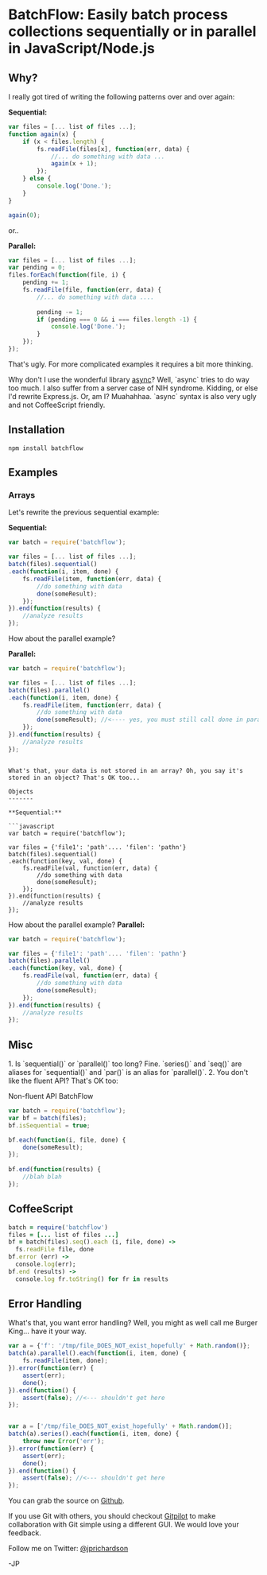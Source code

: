 <!--
author: JP
publish: Tue Aug 14 2012 19:26:33 GMT-0500 (CDT)
status: publish
type: post
link: https://procbits.wordpress.com/2012/08/14/batchflow-easily-batch-process-collections-sequentially-or-in-parallel-in-javascriptnode-js/
tags: JavaScript, Node.js
slug: 2012/08/14/batchflow-easily-batch-process-collections-sequentially-or-in-parallel-in-javascriptnode-js
-->

BatchFlow: Easily batch process collections sequentially or in parallel in JavaScript/Node.js
=============================================================================================

Why?
----

I really got tired of writing the following patterns over and over
again:

**Sequential:**

```javascript
var files = [... list of files ...];
function again(x) {
    if (x < files.length) {
        fs.readFile(files[x], function(err, data) {
            //... do something with data ...
            again(x + 1);
        });
    } else {
        console.log('Done.');
    }
}

again(0);
```

or..

**Parallel:**

```javascript
var files = [... list of files ...];
var pending = 0;
files.forEach(function(file, i) {
    pending += 1;
    fs.readFile(file, function(err, data) {
        //... do something with data ....
        
        pending -= 1;
        if (pending === 0 && i === files.length -1) {
            console.log('Done.');
        }
    });
});
```

That's ugly. For more complicated examples it requires a bit more
thinking.

Why don't I use the wonderful library
[async](https://github.com/caolan/async/)? Well, \`async\` tries to do
way too much. I also suffer from a server case of NIH syndrome. Kidding,
or else I'd rewrite Express.js. Or, am I? Muahahhaa. \`async\` syntax is
also very ugly and not CoffeeScript friendly.

Installation
------------

`npm install batchflow`

Examples
--------

### Arrays

Let's rewrite the previous sequential example:

**Sequential:**

```javascript
var batch = require('batchflow');

var files = [... list of files ...];
batch(files).sequential()
.each(function(i, item, done) {
    fs.readFile(item, function(err, data) {
        //do something with data
        done(someResult);
    });
}).end(function(results) {
    //analyze results
});
```

How about the parallel example?

**Parallel:**

```javascript
var batch = require('batchflow');

var files = [... list of files ...];
batch(files).parallel()
.each(function(i, item, done) {
    fs.readFile(item, function(err, data) {
        //do something with data
        done(someResult); //<---- yes, you must still call done in parallel, this way we can know when to trigger `end()`.
    });
}).end(function(results) {
    //analyze results
});
```
```

What's that, your data is not stored in an array? Oh, you say it's
stored in an object? That's OK too...

Objects
-------

**Sequential:**

```javascript
var batch = require('batchflow');

var files = {'file1': 'path'.... 'filen': 'pathn'}
batch(files).sequential()
.each(function(key, val, done) {
    fs.readFile(val, function(err, data) {
        //do something with data
        done(someResult);
    });
}).end(function(results) {
    //analyze results
});
```

How about the parallel example? **Parallel:**

```javascript
var batch = require('batchflow');

var files = {'file1': 'path'.... 'filen': 'pathn'}
batch(files).parallel()
.each(function(key, val, done) {
    fs.readFile(val, function(err, data) {
        //do something with data
        done(someResult);
    });
}).end(function(results) {
    //analyze results
});
```

Misc
----

​1. Is \`sequential()\` or \`parallel()\` too long? Fine. \`series()\`
and \`seq()\` are aliases for \`sequential()\` and \`par()\` is an alias
for \`parallel()\`. 2. You don't like the fluent API? That's OK too:

Non-fluent API BatchFlow

```javascript
var batch = require('batchflow');
var bf = batch(files);
bf.isSequential = true;

bf.each(function(i, file, done) {
    done(someResult);
});
 
bf.end(function(results) {
    //blah blah
});
```

CoffeeScript
------------

```ruby
batch = require('batchflow')
files = [... list of files ...]
bf = batch(files).seq().each (i, file, done) ->
  fs.readFile file, done
bf.error (err) ->
  console.log(err);
bf.end (results) ->
  console.log fr.toString() for fr in results
```

Error Handling
--------------

What's that, you want error handling? Well, you might as well call me
Burger King... have it your way.

```javascript
var a = {'f': '/tmp/file_DOES_NOT_exist_hopefully' + Math.random()};
batch(a).parallel().each(function(i, item, done) {
    fs.readFile(item, done);
}).error(function(err) {
    assert(err);
    done();
}).end(function() {
    assert(false); //<--- shouldn't get here
});


var a = ['/tmp/file_DOES_NOT_exist_hopefully' + Math.random()];
batch(a).series().each(function(i, item, done) {
    throw new Error('err');
}).error(function(err) {
    assert(err);
    done();
}).end(function() {
    assert(false); //<--- shouldn't get here
});

```

You can grab the source on
[Github](https://github.com/jprichardson/node-batchflow).

If you use Git with others, you should checkout
[Gitpilot](http://gitpilot.com) to make collaboration with Git simple
using a different GUI. We would love your feedback.

Follow me on Twitter: [@jprichardson](http://twitter.com/jprichardson)

-JP
